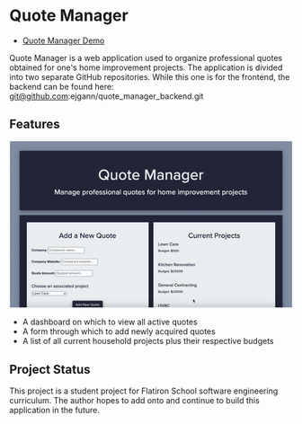 # Quote Manager

* [Quote Manager Demo](https://vimeo.com/497047241)

Quote Manager is a web application used to organize professional quotes obtained for one's home improvement projects. The application is divided into two separate GitHub repositories. While this one is for the frontend, the backend can be found here:  git@github.com:ejgann/quote_manager_backend.git

## Features
![quote manager gif](https://github.com/ejgann/quote_manager_frontend/blob/master/src/quote_manager.gif?raw=true)

- A dashboard on which to view all active quotes
- A form through which to add newly acquired quotes
- A list of all current household projects plus their respective budgets

## Project Status

This project is a student project for Flatiron School software engineering curriculum. The author hopes to add onto and continue to build this application in the future.

